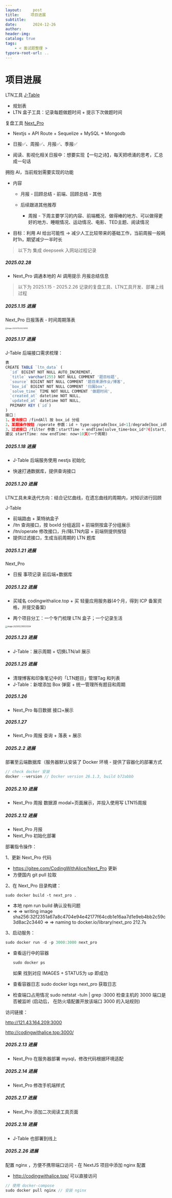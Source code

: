 ```yaml
---
layout:     post
title:     项目进展
subtitle:  
date:       2024-12-26
author:     
header-img: 
catalog: true
tags:
    - < 面试题整理 >
typora-root-url: ..
---
```




# 项目进展

LTN工具 [J-Table ](https://github.com/CodingWithAlice/J-Table)

- 规划表
- LTN 盒子工具：记录每题做题时间 + 提示下次做题时间

复盘工具 [Next_Pro](https://github.com/CodingWithAlice/Next_Pro)  

-	Nextjs + API Route + Sequelize + MySQL + Mongodb

-	日报✅、周报✅、月报✅、季报✅
-	阅读、影视化相关日报中：想要实现【一句之诗】，每天把喷涌的思考，汇总成一句话



拥抱 AI，当前规划需要实现的功能

- 内容

    - 月报 - 回顾总结 - 前端、回顾总结 - 其他

    - 后续跟进其他推荐
        - 周报 - 下周主要学习的内容、前端概况、做得棒的地方、可以做得更好的地方、睡眠情况、运动情况、电影、TED主题、阅读情况

- 目标：利用 AI 给出可能性 -> 减少人工比较带来的基础工作，当前周报一般耗时1h，期望减少一半时长



> 以下为 集成 deepseek 入网站过程记录

##### 2025.02.28

- Next_Pro 调通本地的 AI 调用提示 月报总结信息



> 以下为 2025.1.15 - 2025.2.26 记录的复盘工具、LTN工具开发、部署上线过程

##### 2025.1.15 进展

Next_Pro 日报落表 - 时间周期落表

<img src="/img/assets_2023/dailytable.png" alt="image-20250115202239765" style="zoom:35%;" />

##### 2025.1.17 进展

J-Table 后端接口需求梳理：

```js
表
CREATE TABLE `ltn_data` (
  `id` BIGINT NOT NULL AUTO_INCREMENT,
  `title` varchar(255) NOT NULL COMMENT '题目标题',
  `source` BIGINT NOT NULL COMMENT '题目来源作业/博客',
  `box_id` BIGINT NOT NULL COMMENT '归属box',
  `solve_time` TIME NOT NULL COMMENT '做题时间',
  `created_at` datetime NOT NULL,
  `updated_at` datetime NOT NULL,
  PRIMARY KEY (`id`)
) 
接口：
1、查询接口 /findAll 按 box_id 分组
2、某题操作按钮 /operate 参数：id + type:upgrade[box_id+1]/degrade[box_id降为1]
3、过滤接口 /filter 参数：startTime + endTime[solve_time+box_id*7∈[start,end]]
建议 startTime: now endTime: now+10天(一个周期)
```



##### 2025.1.18 进展

- J-Table 后端服务使用 nestjs 初始化

- 快速打通数据库，提供查询接口



##### 2025.1.20 进展

LTN工具未来迭代方向：结合记忆曲线，在遗忘曲线的周期内，对知识进行回顾

J-Table

- 前端路由 + 莱特纳盒子
- /ltn 查询接口，按 boxId 分组返回 + 前端侧按盒子分组展示
- /ltn/operate 修改接口，升/降LTN内容 + 前端侧提供按钮
- 提供过滤接口，生成当前周期的 LTN 题库

##### 2025.1.21 进展

Next_Pro

-	日报 事项记录 前后端+数据库

##### 2025.1.22 进展

- 买域名 codingwithalice.top + 买 轻量应用服务器(4个月，得到 ICP 备案资格，并提交备案)

- 两个项目分工：一个专门梳理 LTN 盒子；一个记录生活

<img src="/img/assets_2025/image-20250122165531204.png" alt="image-20250122165531204" style="zoom:40%;" />

##### 2025.1.23 进展

- J-Table：展示周期 + 切换LTN/all 展示

##### 2025.1.25 进展

- 清理博客和印象笔记中的「LTN题目」管理Tag 和列表
- J-Table：新增添加 Box 弹窗 + 统一管理所有题目和周期

##### 2025.1.26

- Next_Pro 每日数据 接口+展示

##### 2025.1.27

- Next_Pro 周报 查询 + 落表 + 展示

##### 2025.2.2  进展

部署至云端数据库（服务器默认安装了 Docker 环境 - 提供了容器化的部署方式

```js
// check docker 安装
docker --version // Docker version 26.1.3, build b72abbb
```

##### 2025.2.10  进展

- Next_Pro 周报 数据源 modal+页面展示，并投入使用写 LTN15周报

##### 2025.2.12 进展

- Next_Pro 月报
- Next_Pro 初始化部署

部署指令操作：

1、更新 Next_Pro 代码

- https://gitee.com/CodingWithAlice/Next_Pro 更新
- 方便国内 git pull 拉取

2、在 Next_Pro 目录构建：

```
sudo docker build -t next_pro .
```

- 本地 npm run build 确认没有问题
- => => writing image sha256:32f2351a67a8c4704e94e42177f64cdb1e16aa7d1e9eb4bb2c59c3d8ac2c3440
   => => naming to docker.io/library/next_pro 212.7s

3、启动服务：

```js
sudo docker run -d -p 3000:3000 next_pro
```

- 查看运行中的容器 

   ```js
   sudo docker ps
   ```

   如果 找到对应 IMAGES + STATUS为 up 即成功

- 查看容器日志 sudo docker logs next_pro 获取日志

- 检查端口占用情况 sudo netstat -tuln | grep :3000 检查主机的 3000 端口是否被监听
  (启动后， 在防火墙配置开放该端口  3000  的入站规则)

访问链接：

http://121.43.164.209:3000

http://codingwithalice.top:3000/

##### 2025.2.13 进展

- Next_Pro 在服务器部署 mysql，修改代码根据环境适配

##### 2025.2.14 进展

- Next_Pro 修改手机端样式

##### 2025.2.17 进展

-	Next_Pro 添加二次阅读工具页面

##### 2025.2.18 进展

- J-Table 也部署到线上

##### 2025.2.26 进展

配置 nginx ，方便不携带端口访问 - 在 NextJS 项目中添加 nginx 配置

- http://codingwithalice.top/ 可以直接访问

```js
// 使用 docker-compose
sudo docker pull nginx // 安装 nginx
```

